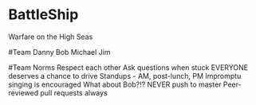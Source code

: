 # BattleShip
Warfare on the High Seas

#Team 
Danny
Bob
Michael
Jim

#Team Norms
Respect each other 
Ask questions when stuck
EVERYONE deserves a chance to drive
Standups - AM, post-lunch, PM
Impromptu singing is encouraged 
What about Bob?!?
NEVER push to master 
Peer-reviewed pull requests always
